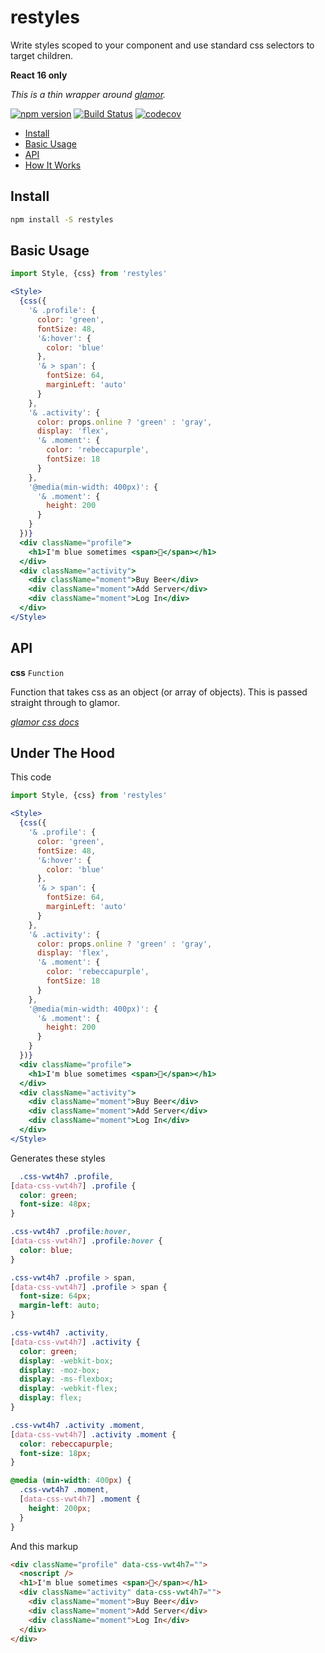 # restyles

Write styles scoped to your component and use standard css selectors to target children.

**React 16 only**

*This is a thin wrapper around [glamor](https://github.com/threepointone/glamor).*

[![npm version](https://badge.fury.io/js/restyles.svg)](https://badge.fury.io/js/restyles)
[![Build Status](https://travis-ci.org/tkh44/restyles.svg?branch=master)](https://travis-ci.org/tkh44/restyles)
[![codecov](https://codecov.io/gh/tkh44/restyles/branch/master/graph/badge.svg)](https://codecov.io/gh/tkh44/restyles)

-   [Install](#install)
-   [Basic Usage](#basic-usage)
-   [API](#api)
-   [How It Works](#how-it-works)

## Install

```bash
npm install -S restyles
```

## Basic Usage
```jsx
import Style, {css} from 'restyles'

<Style>
  {css({
    '& .profile': {
      color: 'green',
      fontSize: 48,
      '&:hover': {
        color: 'blue'
      },
      '& > span': {
        fontSize: 64,
        marginLeft: 'auto'
      }
    },
    '& .activity': {
      color: props.online ? 'green' : 'gray',
      display: 'flex',
      '& .moment': {
        color: 'rebeccapurple',
        fontSize: 18
      }
    },
    '@media(min-width: 400px)': {
      '& .moment': {
        height: 200
      }
    }
  })}
  <div className="profile">
    <h1>I'm blue sometimes <span>👾</span></h1>
  </div>
  <div className="activity">
    <div className="moment">Buy Beer</div>
    <div className="moment">Add Server</div>
    <div className="moment">Log In</div>
  </div>
</Style>
```

## API

**css** `Function`

Function that takes css as an object (or array of objects). This is passed straight through to glamor.

*[glamor css docs](https://github.com/threepointone/glamor/blob/master/docs/api.md#cssrules)*


## Under The Hood

This code

```jsx
import Style, {css} from 'restyles'

<Style>
  {css({
    '& .profile': {
      color: 'green',
      fontSize: 48,
      '&:hover': {
        color: 'blue'
      },
      '& > span': {
        fontSize: 64,
        marginLeft: 'auto'
      }
    },
    '& .activity': {
      color: props.online ? 'green' : 'gray',
      display: 'flex',
      '& .moment': {
        color: 'rebeccapurple',
        fontSize: 18
      }
    },
    '@media(min-width: 400px)': {
      '& .moment': {
        height: 200
      }
    }
  })}
  <div className="profile">
    <h1>I'm blue sometimes <span>👾</span></h1>
  </div>
  <div className="activity">
    <div className="moment">Buy Beer</div>
    <div className="moment">Add Server</div>
    <div className="moment">Log In</div>
  </div>
</Style>
```

Generates these styles

```css
  .css-vwt4h7 .profile,
[data-css-vwt4h7] .profile {
  color: green;
  font-size: 48px;
}

.css-vwt4h7 .profile:hover,
[data-css-vwt4h7] .profile:hover {
  color: blue;
}

.css-vwt4h7 .profile > span,
[data-css-vwt4h7] .profile > span {
  font-size: 64px;
  margin-left: auto;
}

.css-vwt4h7 .activity,
[data-css-vwt4h7] .activity {
  color: green;
  display: -webkit-box;
  display: -moz-box;
  display: -ms-flexbox;
  display: -webkit-flex;
  display: flex;
}

.css-vwt4h7 .activity .moment,
[data-css-vwt4h7] .activity .moment {
  color: rebeccapurple;
  font-size: 18px;
}

@media (min-width: 400px) {
  .css-vwt4h7 .moment,
  [data-css-vwt4h7] .moment {
    height: 200px;
  }
}

```

And this markup

```html
<div className="profile" data-css-vwt4h7="">
  <noscript />
  <h1>I'm blue sometimes <span>👾</span></h1>
  <div className="activity" data-css-vwt4h7="">
    <div className="moment">Buy Beer</div>
    <div className="moment">Add Server</div>
    <div className="moment">Log In</div>
  </div>
</div>

```
